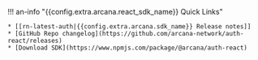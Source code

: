 !!! an-info "{{config.extra.arcana.react_sdk_name}} Quick Links"

    * [[rn-latest-auth|{{config.extra.arcana.sdk_name}} Release notes]]
    * [GitHub Repo changelog](https://github.com/arcana-network/auth-react/releases)
    * [Download SDK](https://www.npmjs.com/package/@arcana/auth-react)